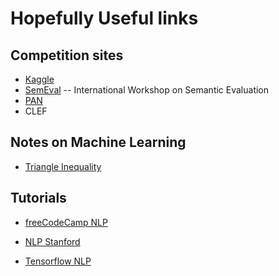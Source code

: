 # Hopefully Useful links

## Competition sites

- [Kaggle](https://www.kaggle.com/)
- [SemEval](https://semeval.github.io/) -- International Workshop on Semantic Evaluation
- [PAN](https://pan.webis.de/)
- CLEF

## Notes on Machine Learning

- [Triangle Inequality](https://triangleinequality.wordpress.com/category/machine-learning/)

## Tutorials

- [freeCodeCamp NLP](https://www.youtube.com/watch?v=dIUTsFT2MeQ&ab_channel=freeCodeCamp.org)

* [NLP Stanford](https://www.youtube.com/watch?v=rmVRLeJRkl4&list=PLoROMvodv4rMFqRtEuo6SGjY4XbRIVRd4&ab_channel=StanfordOnline)

* [Tensorflow NLP](https://www.youtube.com/watch?v=fNxaJsNG3-s&list=PLQY2H8rRoyvzDbLUZkbudP-MFQZwNmU4S&ab_channel=TensorFlow)
